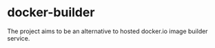 docker-builder
==============

The project aims to be an alternative to hosted docker.io image builder service.
